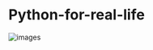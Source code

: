 # Python-for-real-life
![images](https://user-images.githubusercontent.com/42689768/173828231-2f7e9aa1-7feb-483a-9e93-f8210ef57844.jpg)
